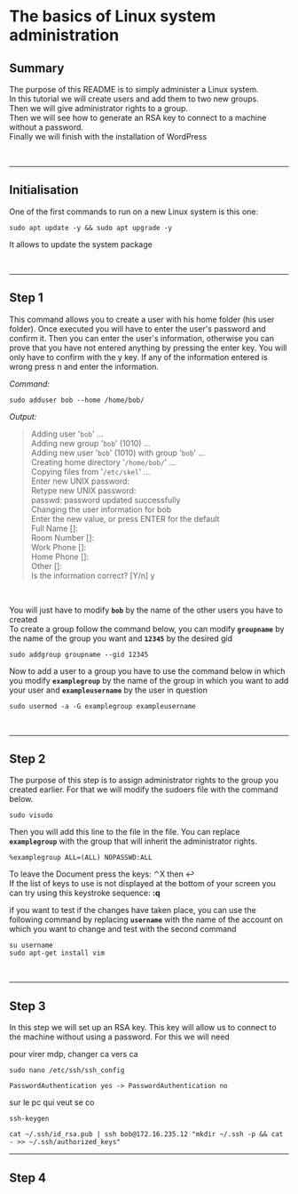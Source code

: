 # __The basics of Linux system administration__

## __Summary__

The purpose of this README is to simply administer a Linux system. <br> In this tutorial we will create users and add them to two new groups.<br> Then we will give administrator rights to a group. <br>Then we will see how to generate an RSA key to connect to a machine without a password.<br> Finally we will finish with the installation of WordPress 

<br>

- - - -

## __Initialisation__

One of the first commands to run on a new Linux system is this one:

```
sudo apt update -y && sudo apt upgrade -y
```
It allows to update the system package 

<br>

- - - -

## __Step 1__


This command allows you to create a user with his home folder (his user folder). Once executed you will have to enter the user's password and confirm it. Then you can enter the user's information, otherwise you can prove that you have not entered anything by pressing the enter key. You will only have to confirm with the y key. If any of the information entered is wrong press n and enter the information.

_Command:_
```
sudo adduser bob --home /home/bob/
```

_Output:_

> Adding user '`bob`' ... <br>
    Adding new group '`bob`' (1010) ... <br>
    Adding new user '`bob`' (1010) with group '`bob`' ... <br>
    Creating home directory '`/home/bob/`' ... <br>
    Copying files from '`/etc/skel`' ...  <br>
    Enter new UNIX password: <br>
    Retype new UNIX password: <br>
    passwd: password updated successfully <br>
    Changing the user information for bob <br>
    Enter the new value, or press ENTER for the default <br>
            Full Name []: <br>
            Room Number []:  <br>
            Work Phone []: <br>
            Home Phone []: <br>
            Other []: <br>
    Is the information correct? [Y/n] y <br>

<br>

You will just have to modify __`bob`__ by the name of the other users you have to created 
<br>
To create a group follow the command below, you can modify __`groupname`__ by the name of the group you want and __`12345`__ by the desired gid
```
sudo addgroup groupname --gid 12345
```
Now to add a user to a group you have to use the command below in which you modify __`examplegroup`__ by the name of the group in which you want to add your user and __`exampleusername`__ by the user in question 

```
sudo usermod -a -G examplegroup exampleusername
```
<br>

- - - -

## __Step 2__

The purpose of this step is to assign administrator rights to the group you created earlier. For that we will modify the sudoers file with the command below. 

```
sudo visudo
```
Then you will add this line to the file in the file. You can replace __`examplegroup`__ with the group that will inherit the administrator rights.
```
%examplegroup ALL=(ALL) NOPASSWD:ALL
```
To leave the Document press the keys: ⌃X then ↩ <br>
If the list of keys to use is not displayed at the bottom of your screen you can try using this keystroke sequence: __:q__

if you want to test if the changes have taken place, you can use the following command by replacing __`username`__ with the name of the account on which you want to change and test with the second command

```
su username
sudo apt-get install vim
```

<br>

- - - -
## __Step 3__
In this step we will set up an RSA key. This key will allow us to connect to the machine without using a password. For this we will need  


pour virer mdp, changer ca vers ca
```
sudo nano /etc/ssh/ssh_config
```
```
PasswordAuthentication yes -> PasswordAuthentication no
```


sur le pc qui veut se co
```
ssh-keygen
```

```
cat ~/.ssh/id_rsa.pub | ssh bob@172.16.235.12 "mkdir ~/.ssh -p && cat - >> ~/.ssh/authorized_keys"
```
- - - -
## __Step 4__
